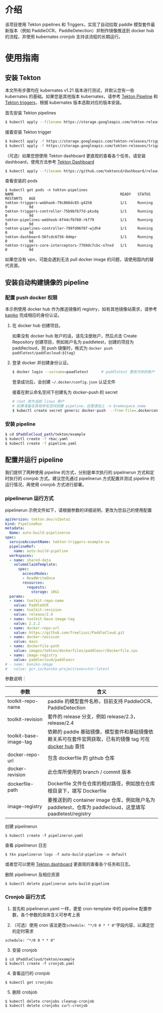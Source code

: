 # 介绍

该项目使用 Tekton pipelines 和 Triggers，实现了自动拉取 paddle 模型套件最新版本（例如 PaddleOCR、PaddleDetection）并制作镜像推送到 docker hub 的流程，并使用 kubernates cronjob 支持该流程的长期运行。

# 使用指南

## 安装 Tekton

本文所有步骤均在 kubernates v1.21 版本进行测试，并默认您有一些 kubernates 的基础。如果您是其他版本 kubernates，请参考 [Tekton Pipeline](https://github.com/tektoncd/pipeline)  和 [Tekton triggers](https://github.com/tektoncd/triggers)，根据 kubernates 版本选取对应的版本安装。

首先安装 Tekton pipelines

```bash
$ kubectl apply --filename https://storage.googleapis.com/tekton-releases/pipeline/previous/v0.34.1/release.yaml
```

接着安装 Tekton trigger

```bash
$ kubectl apply -f https://storage.googleapis.com/tekton-releases/triggers/previous/v0.19.1/release.yaml
$ kubectl apply -f https://storage.googleapis.com/tekton-releases/triggers/previous/v0.19.1/interceptors.yaml
```

（可选）如果您想使用 Tekton dashboard 更直观的查看各个任务，请安装 dashboard，使用方法参考 [Tekton Dashboard](https://tekton.dev/docs/dashboard/) 

```bash
$ kubectl apply --filename https://github.com/tektoncd/dashboard/releases/latest/download/tekton-dashboard-release.yaml
```

查看安装的 pods

```
$ kubectl get pods -n tekton-pipelines
NAME                                                 READY   STATUS    RESTARTS   AGE
tekton-triggers-webhook-79c866dc85-g42h8             1/1     Running   0          9d
tekton-triggers-controller-75b9b7b77d-pksdq          1/1     Running   0          9d
tekton-pipelines-webhook-6f44cfb768-rkf79            1/1     Running   0          9d
tekton-pipelines-controller-799fd96f87-wjdh4         1/1     Running   0          9d
tekton-dashboard-56fcdc6756-8dmpr                    1/1     Running   0          9d
tekton-triggers-core-interceptors-7769dc7cbc-n7nxd   1/1     Running   0          9d
```

如果您没有 vpn，可能会遇到无法 pull docker image 的问题，请使用国内的替代资源。

## 安装自动构建镜像的 pipeline

### 配置 push docker 权限

本示例使用 docker hub 作为推送镜像的 registry，如有其他镜像站需求，请参考 [kaniko](https://github.com/GoogleContainerTools/kaniko) 完成相应的身份认证。

1. 在 docker hub 创建项目。

   如果没有 docker hub 账户的话，请先注册账户，然后点击 Create Repository 创建项目，例如账户名为 paddletest，创建的项目为 paddlecloud，则 push 镜像时，格式为 `docker push paddletest/paddlecloud:${tag}`

2. 登录 docker 并创建身份认证。

   ```bash
   $ docker login --usrname=paadletest		# paddletest 更改为你的账户
   ```

   登录成功后，会创建 `~/.docker/config.json` 认证文件

   接着在默认命名空间下创建名为 docker-push 的 secret

   ```bash
   # root 改为当前 linux 用户
   # 如果准备在其他命名空间创建 pipeline，这里请加上 -n $namespace_name
   $ kubectl create secret generic docker-push  --from-file=.dockerconfigjson=/root/.docker/config.json  --type=kubernetes.io/dockerconfigjson
   ```

### 安装 pipeline

``` bash
$ cd $PaddleCloud_path/tekton/example
$ kubectl create -f rbac.yaml					
$ kubectl create -f pipeline.yaml
```

## 配置并运行 pipeline

我们提供了两种使用 pipeilne 的方式，分别是单次执行的 pipelinerun 方式和定时执行的 cronjob 方式。建议您先通过 pipelinerun 方式配置并测试 pipeline 的运行情况，再使用 cronjob 方式进行部署。

### pipelinerun 运行方式

pipelinerun 示例文件如下，请根据参数的详细说明，更改为您自己的使用配置

```yaml
apiVersion: tekton.dev/v1beta1
kind: PipelineRun
metadata:
  Name: auto-build-pipelinerun
spec:
  serviceAccountName: tekton-triggers-example-sa
  pipelineRef:
    name: auto-build-pipeline
  workspaces:
  - name: shared-data
    volumeClaimTemplate:
      spec:
        accessModes:
        - ReadWriteOnce
        resources:
          requests:
            storage: 10Gi
  params:
  - name: toolkit-repo-name
    value: PaddleOCR
  - name: toolkit-revision      
    value: release/2.4
  - name: toolkit-base-image-tag
    value: 2.2.2
  - name: docker-repo-url
    value: https://github.com/freeliuzc/PaddleCloud.git
  - name: docker-revision      
    value: main
  - name: dockerfile-path
    value: images/tekton/dockerfiles/paddleocr/Dockerfile.cpu
  - name: image-registry
    value: paddlecloud/paddleocr
# - name: kaniko-image
#   value: gcr.io/kaniko-project/executor:latest  
```

参数说明：

| 参数                   | 含义                                                         |
| ---------------------- | ------------------------------------------------------------ |
| toolkit-repo-name      | paddle 的模型套件名称，目前支持 PaddleOCR、PaddleDetection   |
| toolkit-revision       | 套件的 release 分支，例如 release/2.3，release/2.4           |
| toolkit-base-image-tag | 依赖的 paddle 基础镜像，模型套件和基础镜像依赖关系可在套件官网获取，已有的镜像 tag 可在 [docker hub](https://hub.docker.com/r/paddlepaddle/paddle/tags) 查找 |
| docker-repo-url        | 包含 dockerfile 的 github 仓库                               |
| docker-revision        | 此仓库所使用的 branch / commit 版本                          |
| dockerfile-path        | Dockerfile 文件在仓库的相对路径，例如放在仓库根目录下，填写 Dockerfile |
| image-registry         | 要推送到的 container image 仓库，例如账户名为 paddletest，仓库为 paddlecloud，这里填写 paadletest/registry |

 创建 pipelinerun

```
$ kubectl create -f pipelinerun.yaml
```

 查看 pipelinerun 日志

```
$ tkn pipelinerun logs -f auto-build-pipeline -n default
```

或者您可以使用 [Tekton dashboard](https://tekton.dev/docs/dashboard/) 更直观的查看各个任务和日志。

删除 pipelinerun 及相应资源

```
$ kubectl delete pipelinerun auto-build-pipeline
```

### Cronjob 运行方式

1. 首先和 pipelinerun.yaml 一样，更爱 cron-template 中的 pipeline 配置参数，各个参数的具体含义可参考上表

2. （可选）使用 cron 语法更改`schedule: "*/0 0 * * 0"`字段内容，以满足您的定时需求

```
schedule: "*/0 0 * * 0"
```

3. 安装 cronjob

```
$ cd $PaddleCloud/tekton/example
$ kubectl create -f cronjob.yaml
```

4. 查看运行的 cronjob

```
$ kubectl get cronjobs
```

5. 删除 crobjob

```
$ kubectl delete cronjobs cleanup-cronjob
$ kubectl delete cronjobs curl-cronjob
```

